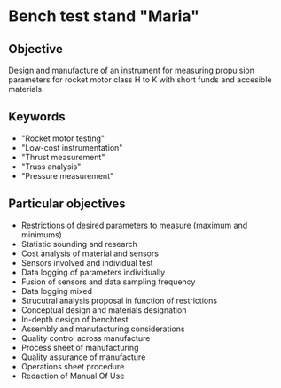 # Bench test stand "Maria"
## Objective
Design and manufacture of an instrument for measuring propulsion parameters for rocket motor class H to K with short funds and accesible materials.

## Keywords
* "Rocket motor testing"
* "Low-cost instrumentation"
* "Thrust measurement"
* "Truss analysis"
* "Pressure measurement"

## Particular objectives
* Restrictions of desired parameters to measure (maximum and minimums)
* Statistic sounding and research
* Cost analysis of material and sensors 
* Sensors involved and individual test
* Data logging of parameters individually
* Fusion of sensors and data sampling frequency
* Data logging mixed
* Strucutral analysis proposal in function of restrictions
* Conceptual design and materials designation
* In-depth design of benchtest 
* Assembly and manufacturing considerations
* Quality control across manufacture
* Process sheet of manufacturing
* Quality assurance of manufacture
* Operations sheet procedure
* Redaction of Manual Of Use
